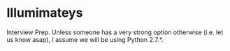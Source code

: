 # Illumimateys
Interview Prep.
Unless someone has a very strong option otherwise (i.e. let us know asap), I assume we will be using Python 2.7.*.
